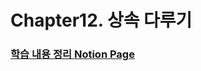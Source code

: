 # Chapter12. 상속 다루기


### [학습 내용 정리 Notion Page](https://observant-colt-711.notion.site/12-7aca1e95077648e7945d08f63a769514)
